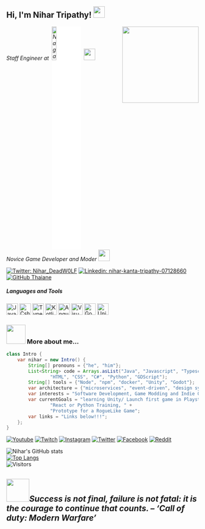 <h2> Hi, I'm Nihar Tripathy! <img src="https://media0.giphy.com/media/eYHYak52vX8fnYu26C/giphy.gif?cid=790b761110335fa4ba65e6e43aec6069b9fbb0ac8108183b&rid=giphy.gif&ct=s" width="30"></h2>
<img align='right' src="https://i.imgur.com/PMcWAnC.png" width="200"/>
<p><em>Staff Engineer at &nbsp;<a href="https://www.nagarro.com/en"><img src="https://www.nagarro.com/hubfs/NagarroWebsiteRedesign-Aug2020/Assets/Images/Nagarro%20green%20logo%20with%20title_opt.svg" alt="Nagarro" style="width:15%;background-color: white;"></a>&nbsp;
<img src="https://i.imgur.com/utLVnrw.png" width="30"/>
<br>
Novice Game Developer and Moder <img src="https://cdn-icons-png.flaticon.com/512/808/808439.png" width="30"> 
</em></p>

[![Twitter: Nihar_DeadW0LF](https://img.shields.io/twitter/follow/Nihar_DeadW0LF?style=social)](https://twitter.com/Nihar_DeadW0LF)
[![Linkedin: nihar-kanta-tripathy-07128660](https://img.shields.io/badge/-Nihar-blue?style=flat-square&logo=Linkedin&logoColor=white&link=https://www.linkedin.com/in/nihar-kanta-tripathy-07128660/)](https://www.linkedin.com/in/nihar-kanta-tripathy-07128660/)
[![GitHub Thaiane](https://img.shields.io/github/followers/Niharkanta1?label=follow&style=social)](https://github.com/Niharkanta1)

<h5>Languages and Tools</h5>
<span><a href="https://www.java.com/"><img title="Java" src="https://cdn.jsdelivr.net/gh/devicons/devicon/icons/java/java-original.svg" width="30" height="30"/></a></span>
<span><a href="https://docs.microsoft.com/en-us/dotnet/csharp/"><img title="Csharp" src="https://cdn.jsdelivr.net/gh/devicons/devicon/icons/csharp/csharp-original.svg" width="30" height="30"/></a></span>
<span><a href="https://www.typescriptlang.org/"><img title="TypeScript" src="https://cdn.jsdelivr.net/gh/devicons/devicon/icons/typescript/typescript-original.svg" width="30" height="30"/></a></span>
<span><a href="https://kotlinlang.org/"><img title="Kotlin" src="https://cdn.jsdelivr.net/gh/devicons/devicon/icons/kotlin/kotlin-original.svg" width="30" height="30"/></a></span>
<span><a href="https://angularjs.org/"><img title="AngularJS" src="https://cdn.jsdelivr.net/gh/devicons/devicon/icons/angularjs/angularjs-original.svg" width="30" height="30"/></a></span>
<span><a href="https://visualstudio.microsoft.com/"><img title="Visual Studio" src="https://cdn.jsdelivr.net/gh/devicons/devicon/icons/visualstudio/visualstudio-plain.svg" width="30" height="30"/></a></span>
<span><a href="https://godotengine.org/"><img title="Godot" src="https://cdn.jsdelivr.net/gh/devicons/devicon/icons/godot/godot-original.svg" width="30" height="30"/></a></span>
<span><a href="https://unity.com/"><img title="Unity" src="https://cdn-icons-png.flaticon.com/512/5969/5969347.png" width="30" height="30"/></a></span>


### <img src="https://cdn-icons-png.flaticon.com/512/943/943579.png" width="50"> More about me...  

```java
class Intro {
    var nihar = new Intro() {
        String[] pronouns = {"he", "him"};
        List<String> code = Arrays.asList("Java", "Javascript", "Typescript",
                "HTML", "CSS", "C#", "Python", "GDScript");
        String[] tools = {"Node", "npm", "docker", "Unity", "Godot"};
        var architecture = {"microservices", "event-driven", "design system pattern"};
        var interests = "Software Development, Game Modding and Indie Game Development";
        var currentGoals = "learning Unity/ Launch first game in Playstore " +
                "React or Python Training, " +
                "Prototype for a RogueLike Game";
        var links = "Links below!!!";
    };
}
```
[![Youtube](https://img.shields.io/badge/YouTube-FF0000?style=for-the-badge&logo=youtube&logoColor=white)](https://www.youtube.com/channel/UCMNGQfwiucoIBmDmMGtnEdA)
[![Twitch](	https://img.shields.io/badge/Twitch-9146FF?style=for-the-badge&logo=twitch&logoColor=white)](https://www.twitch.tv/deacondeadwolf)
[![Instagram](https://img.shields.io/badge/Instagram-E4405F?style=for-the-badge&logo=instagram&logoColor=white)](https://www.instagram.com/nihar_deadw0lf/)
[![Twitter](https://img.shields.io/badge/Twitter-1DA1F2?style=for-the-badge&logo=twitter&logoColor=white)](https://twitter.com/Nihar_DeadW0LF)
[![Facebook](https://img.shields.io/badge/Facebook-1877F2?style=for-the-badge&logo=facebook&logoColor=white)](https://www.facebook.com/Niharkanta1)
[![Reddit](https://img.shields.io/badge/Reddit-FF4500?style=for-the-badge&logo=reddit&logoColor=white)](https://www.reddit.com/user/niharkanta1)



![Nihar's GitHub stats](https://github-readme-stats.vercel.app/api?username=niharkanta1&hide=contribs,prs&show_icons=true&theme=onedark)
<br>
[![Top Langs](https://github-readme-stats.vercel.app/api/top-langs/?username=niharkanta1&langs_count=8&layout=compact)](https://github.com/anuraghazra/github-readme-stats)
<br>
![Visitors](https://komarev.com/ghpvc/?username=Niharkanta1)

<img src="https://i.imgur.com/68rAABz.png" width="60"><em><b>Success is not final, failure is not fatal: it is the courage to continue that counts.</b> – ‘Call of duty: Modern Warfare’</em>
---
